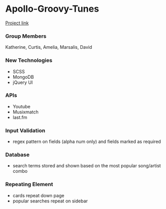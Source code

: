 # Apollo-Groovy-Tunes

[Project link](krosenk729.github.io/Apollo-Groovy-Tunes)

### Group Members 
Katherine, Curtis, Amelia, Marsalis, David 

### New Technologies 
- SCSS
- MongoDB
- jQuery UI

### APIs
- Youtube
- Musixmatch
- last.fm

### Input Validation
- regex pattern on fields (alpha num only) and fields marked as required

### Database 
- search terms stored and shown based on the most popular song/artist combo

### Repeating Element
- cards repeat down page 
- popular searches repeat on sidebar 

